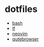 # dotfiles
* [bash](https://github.com/silasanderson/dotfiles/blob/master/bash/.bashrc)
* [lf](https://github.com/silasanderson/dotfiles/blob/master/lf/lfrc)
* [neovim](https://github.com/silasanderson/dotfiles/blob/master/neovim/init.vim)
* [qutebrowser](https://github.com/silasanderson/dotfiles/blob/master/qutebrowser/config.py)
